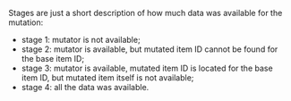 Stages are just a short description of how much data was available for the mutation:

- stage 1: mutator is not available;
- stage 2: mutator is available, but mutated item ID cannot be found for the base item ID;
- stage 3: mutator is available, mutated item ID is located for the base item ID, but mutated item itself is not available;
- stage 4: all the data was available.
